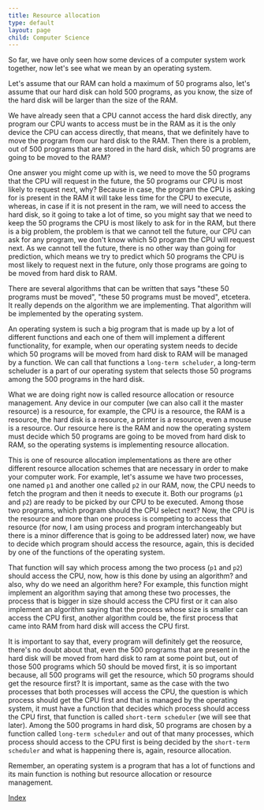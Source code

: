 ```yaml
---
title: Resource allocation
type: default
layout: page
child: Computer Science
---
```


So far, we have only seen how some devices of a computer system work together,
now let's see what we mean by an operating system.

Let's assume that our RAM can hold a maximum of 50 programs also, let's assume
that our hard disk can hold 500 programs, as you know, the size of the hard disk
will be larger than the size of the RAM.

We have already seen that a CPU cannot access the hard disk directly, any
program our CPU wants to access must be in the RAM as it is the only device the
CPU can access directly, that means, that we definitely have to move the program
from our hard disk to the RAM. Then there is a problem, out of 500 programs that
are stored in the hard disk, which 50 programs are going to be moved to the RAM?

One answer you might come up with is, we need to move the 50 programs that the
CPU will request in the future, the 50 programs our CPU is most likely to
request next, why? Because in case, the program the CPU is asking for is present
in the RAM it will take less time for the CPU to execute, whereas, in case if it
is not present in the ram, we will need to access the hard disk, so it going to
take a lot of time, so you might say that we need to keep the 50 programs the
CPU is most likely to ask for in the RAM, but there is a big problem, the
problem is that we cannot tell the future, our CPU can ask for any program, we
don't know which 50 program the CPU will request next. As we cannot tell the
future, there is no other way than going for prediction, which means we try to
predict which 50 programs the CPU is most likely to request next in the future,
only those programs are going to be moved from hard disk to RAM.

There are several algorithms that can be written that says "these 50 programs
must be moved", "these 50 programs must be moved", etcetera. It really depends
on the algorithm we are implementing. That algorithm will be implemented by the
operating system.

An operating system is such a big program that is made up by a lot of different
functions and each one of them will implement a different functionality, for
example, when our operating system needs to decide which 50 programs will be
moved from hard disk to RAM will be managed by a function. We can call that
functions a `long-term scheluder`, a long-term scheluder is a part of our
operating system that selects those 50 programs among the 500 programs in the
hard disk.

What we are doing right now is called resource allocation or resource
management. Any device in our computer (we can also call it the master resource)
is a resource, for example, the CPU is a resource, the RAM is a resource, the
hard disk is a resource, a printer is a resource, even a mouse is a resource.
Our resource here is the RAM and now the operating system must decide which 50
programs are going to be moved from hard disk to RAM, so the operating systems
is implementing resource allocation.

This is one of resource allocation implementations as there are other different
resource allocation schemes that are necessary in order to make your computer
work. For example, let's assume we have two processes, one named `p1` and
another one called `p2` in our RAM, now, the CPU needs to fetch the program and
then it needs to execute it. Both our programs (`p1` and `p2`) are ready to be
picked by our CPU to be executed. Among those two programs, which program should
the CPU select next? Now, the CPU is the resource and more than one process is
competing to access that resource (for now, I am using process and program
interchangeably but there is a minor difference that is going to be addressed
later) now, we have to decide which program should access the resource, again,
this is decided by one of the functions of the operating system.

That function will say which process among the two process (`p1` and `p2`)
should access the CPU, now, how is this done by using an algorithm? and also,
why do we need an algorithm here? For example, this function might implement an
algorithm saying that among these two processes, the process that is bigger in
size should access the CPU first or it can also implement an algorithm saying
that the process whose size is smaller can access the CPU first, another
algorithm could be, the first process that came into RAM from hard disk will
access the CPU first.

It is important to say that, every program will definitely get the reosurce,
there's no doubt about that, even the 500 programs that are present in the hard
disk will be moved from hard disk to ram at some point but, out of those 500
programs which 50 should be moved first, it is so important because, all 500
programs will get the resource, which 50 programs should get the resource first?
It is important, same as the case with the two processes that both processes
will access the CPU, the question is which process should get the CPU first and
that is managed by the operating system, it must have a function that decides
which process should access the CPU first, that function is called `short-term
scheduler` (we will see that later). Among the 500 programs in hard disk, 50
programs are chosen by a function called `long-term scheduler` and out of that
many processes, which process should access to the CPU first is being decided by
the `short-term scheduler` and what is happening there is, again, resource
allocation.

Remember, an operating system is a program that has a lot of functions and its
main function is nothing but resource allocation or resource management.

[Index](/computer-science/os)
